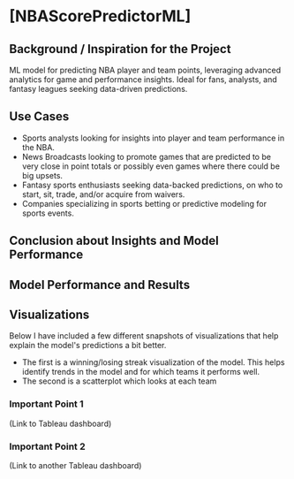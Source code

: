 # [NBAScorePredictorML]

## Background / Inspiration for the Project
ML model for predicting NBA player and team points, leveraging advanced analytics for game and performance insights. Ideal for fans, analysts, and fantasy leagues seeking data-driven predictions.

## Use Cases
- Sports analysts looking for insights into player and team performance in the NBA.
- News Broadcasts looking to promote games that are predicted to be very close in point totals or possibly even games where there could be big upsets.
- Fantasy sports enthusiasts seeking data-backed predictions, on who to start, sit, trade, and/or acquire from waivers.
- Companies specializing in sports betting or predictive modeling for sports events.

## Conclusion about Insights and Model Performance


## Model Performance and Results


## Visualizations
Below I have included a few different snapshots of visualizations that help explain the model's predictions a bit better.
  - The first is a  winning/losing streak visualization of the model. This helps identify trends in the model and for which teams it performs well.
  - The second is a scatterplot which looks at each team

### Important Point 1
(Link to Tableau dashboard)

### Important Point 2
(Link to another Tableau dashboard)
